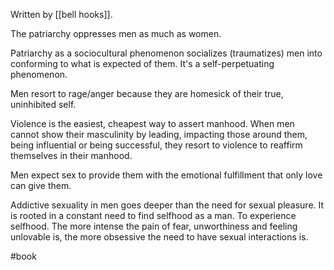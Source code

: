 Written by [[bell hooks]].

The patriarchy oppresses men as much as women.

Patriarchy as a sociocultural phenomenon socializes (traumatizes) men into conforming to what is expected of them. It's a self-perpetuating phenomenon.

Men resort to rage/anger because they are homesick of their true, uninhibited self.

Violence is the easiest, cheapest way to assert manhood. When men cannot show their masculinity by leading, impacting those around them, being influential or being successful, they resort to violence to reaffirm themselves in their manhood.

Men expect sex to provide them with the emotional fulfillment that only love can give them.

Addictive sexuality in men goes deeper than the need for sexual pleasure. It is rooted in a constant need to find selfhood as a man. To experience selfhood. The more intense the pain of fear, unworthiness and feeling unlovable is, the more obsessive the need to have sexual interactions is.

#book